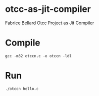 # otcc-as-jit-compiler
Fabrice Bellard Otcc Project as Jit Compiler


# Compile

`
gcc -m32 otccn.c -o otccn -ldl
`

# Run

`
./otccn hello.c
`